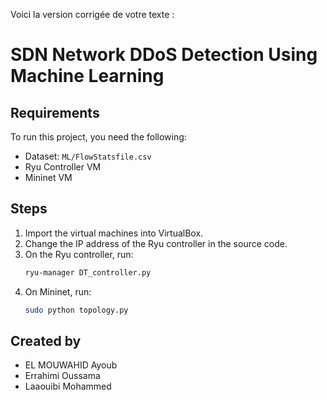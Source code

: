Voici la version corrigée de votre texte :

# SDN Network DDoS Detection Using Machine Learning

## Requirements

To run this project, you need the following:

- Dataset: `ML/FlowStatsfile.csv`
- Ryu Controller VM
- Mininet VM

## Steps

1. Import the virtual machines into VirtualBox.
2. Change the IP address of the Ryu controller in the source code.
3. On the Ryu controller, run:
   ```bash
   ryu-manager DT_controller.py
   ```
4. On Mininet, run:
   ```bash
   sudo python topology.py
   ```

## Created by
- EL MOUWAHID Ayoub
- Errahimi Oussama
- Laaouibi Mohammed
